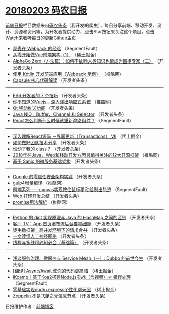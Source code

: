 # [20180203 码农日报](http://hao.caibaojian.com/date/2018/02/03)

[前端日报](http://caibaojian.com/c/news)栏目数据来自[码农头条](http://hao.caibaojian.com/)（我开发的爬虫），每日分享前端、移动开发、设计、资源和资讯等，为开发者提供动力，点击Star按钮来关注这个项目，点击Watch来收听每日的更新[Github主页](https://github.com/kujian/frontendDaily)
* [观麦在 Webpack 的经验](http://hao.caibaojian.com/64242.html) （SegmentFault）
* [从零开始做Vue前端架构（1）](http://hao.caibaojian.com/64256.html) （稀土掘金）
* [AlphaGo Zero（方法篇）：如何不依赖人类知识也能成为围棋专家（二）](http://hao.caibaojian.com/64293.html) （开发者头条）
* [使用 Kotlin 开发前端应用（Webpack 示例）](http://hao.caibaojian.com/64332.html) （推酷网）
* [Capsule 核心代码解读](http://hao.caibaojian.com/64295.html) （开发者头条）

***
* [ES6 开发者的 7 个技巧](http://hao.caibaojian.com/64276.html) （开发者头条）
* [你不知道的Vuejs &#8211; 深入浅出响应式系统](http://hao.caibaojian.com/64324.html) （推酷网）
* [Qt 移动推送功能](http://hao.caibaojian.com/64292.html) （开发者头条）
* [Java NIO：Buffer、Channel 和 Selector](http://hao.caibaojian.com/64282.html) （开发者头条）
* [React怎么判断什么时候该重新渲染组件？](http://hao.caibaojian.com/64237.html) （SegmentFault）

***
* [深入理解React源码 －界面更新（Transactions） VII](http://hao.caibaojian.com/64341.html) （稀土掘金）
* [如何做好团队技术分享](http://hao.caibaojian.com/64275.html) （开发者头条）
* [谁动了我的 class？](http://hao.caibaojian.com/64287.html) （开发者头条）
* [2018年在Java、Web和移动开发方面最值得关注的12大开源框架](http://hao.caibaojian.com/64327.html) （推酷网）
* [基于 Sanic 的微服务基础架构](http://hao.caibaojian.com/64279.html) （开发者头条）

***
* [Google 的零信任安全架构实践](http://hao.caibaojian.com/64290.html) （开发者头条）
* [gulp4增量编译](http://hao.caibaojian.com/64329.html) （推酷网）
* [前端系列——canvas实现按住鼠标移动绘制出轨迹](http://hao.caibaojian.com/64244.html) （SegmentFault）
* [Web 打印开发总结](http://hao.caibaojian.com/64272.html) （开发者头条）
* [promise用法解析](http://hao.caibaojian.com/64331.html) （推酷网）

***
* [Python 的 dict 实现原理与 Java 的 HashMap 之间的区别](http://hao.caibaojian.com/64283.html) （开发者头条）
* [客厅 TV：App 首页瀑布流后台猫腻细窥](http://hao.caibaojian.com/64294.html) （开发者头条）
* [徒手撸框架：高并发环境下的请求合并](http://hao.caibaojian.com/64273.html) （开发者头条）
* [一文读懂人工神经网络](http://hao.caibaojian.com/64284.html) （开发者头条）
* [线程与多线程必知必会（基础篇）](http://hao.caibaojian.com/64274.html) （开发者头条）

***
* [浅谈服务治理、微服务与 Service Mesh（一）：Dubbo 的前世今生](http://hao.caibaojian.com/64285.html) （开发者头条）
* [[翻译] Async/Await 使你的代码更简洁](http://hao.caibaojian.com/64247.html) （稀土掘金）
* [iKcamp｜基于Koa2搭建Node.js实战（含视频）☞ 错误处理](http://hao.caibaojian.com/64240.html) （SegmentFault）
* [零基础实现node+express个性化聊天室](http://hao.caibaojian.com/64251.html) （稀土掘金）
* [Zeppelin 不是飞艇之元信息节点](http://hao.caibaojian.com/64277.html) （开发者头条）

日报维护作者：[前端博客](http://caibaojian.com/) 